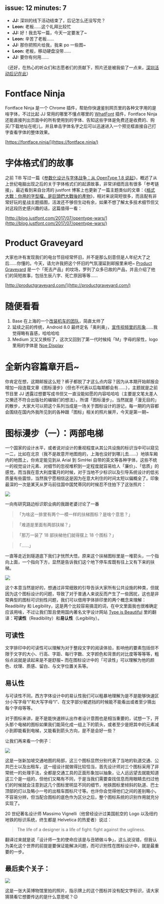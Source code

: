 issue: 12
minutes: 7
---

- **JJ:** 深圳的线下活动结束了，后记怎么还没写完？
- **Leon:** 老板……这个礼拜比较忙
- **JJ:** 好！我去写一篇，今天一定要发了~
- **Leon:** 辛苦了老板……
- **JJ:** 那你把照片给我，我来 po 一些图~
- **Leon:** 老板，移动硬盘没带……
- **JJ:** 要你有何用……

（还好，在热心的听众们和志愿者们的贡献下，照片还是被我偷了一点来，[深圳活动后记在此](http://anyway.fm/shenzhen-meetup-summary/#title)）


# Fontface Ninja
Fontface Ninja 是一个 Chrome 插件，帮助你快速鉴别网页里的各种文字用的是啥字体，不过比起 JJ 常用的哪里不懂点哪里的 [WhatFont](http://www.chengyinliu.com/whatfont.html) 插件，Fontface Ninja 还能直接列出页面中的所有使用到的字体、告知这些字体是免费还是收费的、购买/下载地址在呢儿，并且单击字体名字之后可以迅速进入一个预览框直接自己打字查看字体的整体效果。

[https://fontface.ninja/](https://fontface.ninja/)


# 字体格式们的故事
之前 TIB 写过一篇《[参数化设计与字体战争：从 OpenType 1.8 说起](https://www.typeisbeautiful.com/2016/09/10968/)》，概述了从上世纪电脑出现之后的关于字体格式们的起源故事，非常详细而且有很多「参考链接」，最近看到来自台湾的 justfont 博客上也更新了一篇主题类似的文章：《[格式大戰：你用的字型檔，是巨頭們大戰後的產物](http://blog.justfont.com/2017/07/opentype-wars/)》，相对来说简短很多，而且配有非常好玩的星战主题插图，活泼还不够但生动有余，如果不想了解太多技术细节但又对这段历史感兴趣的话，这篇值得一看：

[http://blog.justfont.com/2017/07/opentype-wars/](http://blog.justfont.com/2017/07/opentype-wars/)


# Product Graveyard
大家也许有发现我们的电台节目经常怀旧，并不是那么刻意但是人年纪大了之后……你懂的。今天，请允许我把这个怀旧的气氛漫延到邮报里来吧~ [Product Graveyard](http://productgraveyard.com/) 是一个「死去产品」的坟场，罗列了众多已故的产品，并且介绍了他们的简短故事，包括生辰八字、死亡原因等等……

[http://productgraveyard.com/](http://productgraveyard.com/)


# 随便看看
1. Base 在上海的一个[改装机车的团队](http://www.sh-customs.com)，简直太帅了
2. 延续之前的传统，Android 8.0 最终定名「奥利奥」，[宣传视频里的形象](https://www.youtube.com/watch?v=twZggnNbFqo&feature=youtu.be)……我觉得略有喜感，哈哈哈哈
3. Medium 又又又换标了，这次又回到了第一代时候纯「M」字母的尿性，logo 里用的字体是 [Noe Display](https://www.schick-toikka.com/noe-display)


# 全新内容篇章开启~
你肯定在想，这期邮报这么短？裤子都脱了才这么点内容？因为从本期开始邮报会增加一段连载文章《图标漫步》（但也不代表以后每期都会有……），主题就是之前节目里 JJ 透露过想要写成书但又一直没能如愿的内容哈哈哈（主要是文笔太差人又懒还不符合出版社的编辑们的想法）。所谓「图标漫步」，当然就是「漫无目的」的散步，大家大可以把这个系列当成是一场关于图标设计的游记，每一期的内容都会围绕在国内外我所见到的各种跟「图标」相关的照片展开，今天是第一期~

# 图标漫步（一）：两部电梯
一个国家的设计水平，或者说对设计的重视程度从其公共设施的标识当中可以窥见一二，比如在北京（我不是故意开地图炮的，上海也没好到哪儿去……）地铁车厢内的地图上，你肯定能见到从 Arial 到 SimHei 自带的英文等各种字体，这些不统一的视觉设计元素、对细节的忽视堆积到一定程度就容易给人「廉价」、「低质」的感觉。而当我在意大利度蜜月的时候，对于当地不少标识以及引导系统设计的低劣质量有些震惊，当然我宁愿相信这是因为在意大利住的时间太短以偏概全了。印象最深的一次是某天从罗马前往国中国梵蒂冈的时候忍不住拍下了这张照片：

![](http://anyway-web.b0.upaiyun.com/iconwalk/01-01.jpg)

一向有研究路边标识职业病的我跟老婆讨论了一番

> 「为啥这一排里有两个一模一样的扶梯图标？是啥个意思？」

> 「难道是里面有两部扶梯？」

> 「那万一装了 18 部扶梯他们就得摆上 18 个图标？」

> 「……」

一直等走近到隧道底下我们才恍然大悟，原来这个扶梯图标里是一堆箭头，一个指向上面，一个指向下方，显然是告诉我们这个地下停车库既有往上又有下来的扶梯。

![](http://anyway-web.b0.upaiyun.com/iconwalk/01-02.jpg)

这个本意当然是好的，想通过非常细致的引导告诉大家所有公共设施的种类，但就因为这个图标设计的问题，导致了对于普通人来说反而产生了一些困扰，这也是非常典型的图标可识别性问题，我们可以借用字体排印里的两个概念来理解：Readibility 和 Legibility，这是两个比较容易搞混的词，在中文里面我也很难确定应该用啥，不过让我们暂且使用国内著名文字设计网站 [Type is Beautiful](http://www.typeisbeautiful.com/) 里的翻译：**可读性**（Readibility）和**易认性**（Legibility）。

## 可读性
文字排印中的可读性可以理解为对于整段文字的阅读体验，影响他的要素包括但不限于文字的大小、行高、字距、每行字数、文字颜色和背景的对比度等等等等，粗俗点说就是读起来是不是舒服~ 而在图标设计中的「可读性」可以理解为他的颜色、纹理、质感、留白、与文字位置关系等。

## 易认性
与可读性不同，西方字体设计中的易认性我们可以粗暴地理解为是不是能够快速区分小写字母“l”和大写字母“I”、在文字部分被遮挡的时候能不能看出或者至少猜出每个字母等等。

对于图标来讲，是不是能快速辨认出作者设计意图也是相当重要的，试想一下，开头那个电梯的图标如果我们能简化成一组上下的箭头，或者至少是把其中的元素减小到即能看到电梯，又能看到箭头方向，是不是会好一些？

让我们再来看一个例子：

![](http://anyway-web.b0.upaiyun.com/iconwalk/01-03.jpg)

这是一张新加坡交通地图的局部，这三个图标显然分别代表了当地的轨道交通、公共巴士以及出租车，这一组设计就做得比较恰当，首先设计师对三个图标采用了非常统一的处理手法，全都是交通工具的正面形象加以抽象，让人远远望去就能知道这三个是一组的，但他们又略有不同，于是当我们需要查找信息而用眼睛去扫过他们的时候就会注意到这几个图标里明显不同的细节，地铁图标里倾斜的轨道、巴士顶部的灯以及略小一号的出租车图标尺寸等。也许你会觉得他们之间的差别略小，不容易分辨，但当配合图标的底色作为区分之后，整个图标系统的识别作用就充分实现了。

20 世纪著名设计师 Massimo Vignelli（他曾经设计过美国航空的 Logo 以及纽约地铁的标识系统，终生都是 Helvetica 的热爱者）说过：

> The life of a designer is a life of fight: fight against the ugliness.

翻译过来就是说「设计师一生的使命应该是与丑陋做斗争」，这么说没错，但我认为美化这个世界的前提是要保证能解决问题，而可识别性在图标设计中，就是最重要的一步。

## 最后卖个关子：
![](http://anyway-web.b0.upaiyun.com/iconwalk/01-04.jpg)

这是一张大英博物馆里拍的照片，指示牌上的这个图标并没有配文字标识，请大家猜猜看它想要传达的是什么意思呢？😉
